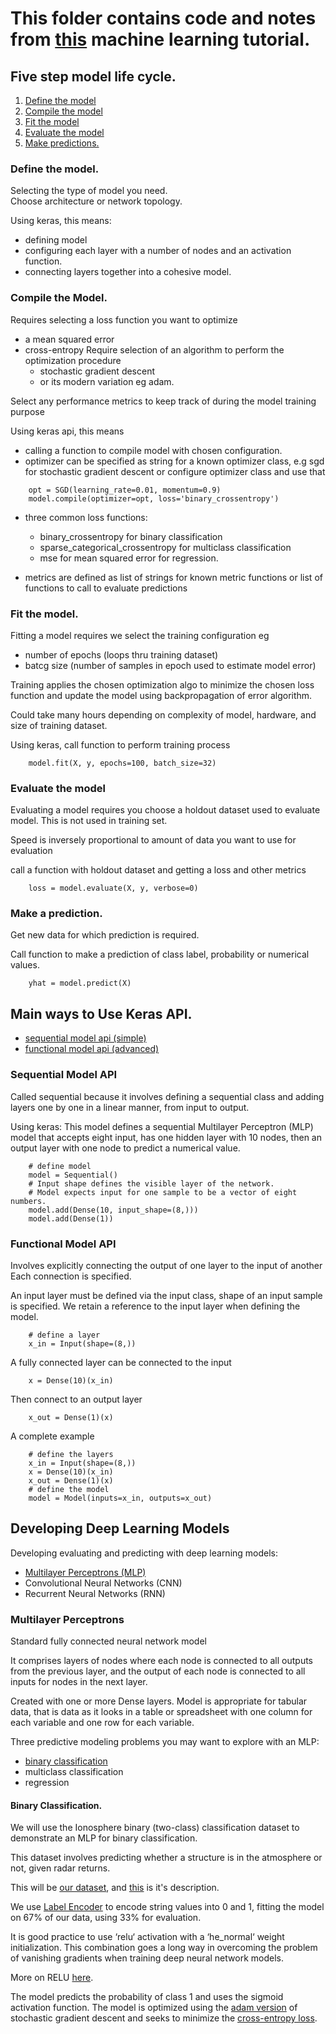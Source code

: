 # This folder contains code and notes from [this](https://machinelearningmastery.com/tensorflow-tutorial-deep-learning-with-tf-keras/) machine learning tutorial.

## Five step model life cycle.
1. [Define the model](#define-the-model)
2. [Compile the model](#compile-the-model)
3. [Fit the model](#fit-the-model)
4. [Evaluate the model](#evaluate-the-model)
5. [Make predictions.](#make-a-prediction)

### Define the model.
Selecting the type of model you need.<br>
Choose architecture or network topology.

Using keras, this means:<br>
- defining model
- configuring each layer with a number of nodes and an activation function.
- connecting layers together into a cohesive model.

### Compile the Model.
Requires selecting a loss function you want to optimize
- a mean squared error
- cross-entropy
Require selection of an algorithm to perform the optimization procedure
    - stochastic gradient descent
    - or its modern variation eg adam.

Select any performance metrics to keep track of during the model training purpose

Using keras api, this means
- calling a function to compile model with chosen configuration.
- optimizer can be specified as string for a known optimizer class, e.g sgd for stochastic gradient descent or configure optimizer class and use that
```
    opt = SGD(learning_rate=0.01, momentum=0.9)
    model.compile(optimizer=opt, loss='binary_crossentropy')
```

- three common loss functions:
    - binary_crossentropy for binary classification
    - sparse_categorical_crossentropy for multiclass classification
    - mse for mean squared error for regression.

- metrics are defined as list of strings for known metric functions or list of functions to call to evaluate predictions

### Fit the model.
Fitting a model requires we select the training configuration eg 
- number of epochs (loops thru training dataset)
- batcg size (number of samples in epoch used to estimate model error)

Training applies the chosen optimization algo to minimize the chosen loss function and update the model using backpropagation of error algorithm.

 Could take many hours depending on complexity of model, hardware, and size of training dataset.


Using keras, call function to perform training process
```
    model.fit(X, y, epochs=100, batch_size=32)
```

### Evaluate the model
Evaluating a model requires you choose a holdout dataset used 
 to evaluate model. This is not used in training set.

Speed is inversely proportional to amount of data you want 
 to use for evaluation

call a function with holdout dataset and getting a loss and other metrics
```
    loss = model.evaluate(X, y, verbose=0)
```

### Make a prediction.
Get new data for which prediction is required.

Call function to make a prediction of class label, probability or numerical values.
```
    yhat = model.predict(X)        
```

## Main ways to Use Keras API.
- [sequential model api (simple)](#sequential-model-api)
- [functional model api (advanced)](#functional-model-api)

### Sequential Model API
Called sequential because it involves defining a sequential class and adding layers
 one by one in a linear manner, from input to output.

Using keras:
This model defines a sequential Multilayer Perceptron (MLP) model that accepts eight input, has one hidden layer with 10 nodes, then an output layer with one node to predict a numerical value.

```
    # define model
    model = Sequential()
    # Input shape defines the visible layer of the network.
    # Model expects input for one sample to be a vector of eight numbers.
    model.add(Dense(10, input_shape=(8,)))
    model.add(Dense(1))
```

### Functional Model API
Involves explicitly connecting the output of one layer to the input of another
Each connection is specified.

An input layer must be defined via the input class, shape of an input sample is specified. We retain a reference to the input layer when defining the model.
 
```
    # define a layer
    x_in = Input(shape=(8,))
```

A fully connected layer can be connected to the input 
```
    x = Dense(10)(x_in)
```

Then connect to an output layer
```
    x_out = Dense(1)(x)    
```

A complete example
```
    # define the layers
    x_in = Input(shape=(8,))
    x = Dense(10)(x_in)
    x_out = Dense(1)(x)
    # define the model
    model = Model(inputs=x_in, outputs=x_out)
```


## Developing Deep Learning Models
Developing evaluating and predicting with deep learning models:
 - [Multilayer Perceptrons (MLP)](#multilayer-perceptrons)
 - Convolutional Neural Networks (CNN)
 - Recurrent Neural Networks (RNN)


### Multilayer Perceptrons
Standard fully connected neural network model

It comprises layers of nodes where each node is connected to all outputs from the previous layer, 
 and the output of each node is connected to all inputs for nodes in the next layer.

Created with one or more Dense layers.
Model is appropriate for tabular data, that is data as it looks in a table or spreadsheet with 
 one column for each variable and 
 one row for each variable.

 Three predictive modeling problems you may want to explore with an MLP:
- [binary classification](#binary-classification)
- multiclass classification
- regression

#### Binary Classification.
We will use the Ionosphere binary (two-class) classification dataset to demonstrate an MLP for binary classification.

This dataset involves predicting whether a structure is in the atmosphere or not, given radar returns.

This will be [our dataset](https://raw.githubusercontent.com/jbrownlee/Datasets/master/ionosphere.csv), and [this](https://raw.githubusercontent.com/jbrownlee/Datasets/master/ionosphere.names) is it's description.

We use [Label Encoder](https://scikit-learn.org/stable/modules/generated/sklearn.preprocessing.LabelEncoder.html) to encode string values into 0 and 1, fitting the model on 67% of our data, using 33% for evaluation.

It is good practice to use ‘relu‘ activation with a ‘he_normal‘ weight initialization. This combination goes a long way in overcoming the problem of vanishing gradients when training deep neural network models.

More on RELU [here](https://machinelearningmastery.com/rectified-linear-activation-function-for-deep-learning-neural-networks/).

The model predicts the probability of class 1 and uses the sigmoid activation function. The model is optimized using the [adam version](https://machinelearningmastery.com/adam-optimization-algorithm-for-deep-learning/) of stochastic gradient descent and seeks to minimize the [cross-entropy loss](https://machinelearningmastery.com/cross-entropy-for-machine-learning/).
